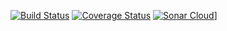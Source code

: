 [![Build Status](https://travis-ci.org/bugwithbutts/task1.svg?branch=main)](https://travis-ci.org/github/bugwithbutts/task1)
[![Coverage Status](https://coveralls.io/repos/github/bugwithbutts/task1/badge.svg?branch=main)](https://coveralls.io/github/bugwithbutts/task1?branch=main)
[![Sonar Cloud](https://sonarcloud.io/api/project_badges/measure?project=bugwithbutts_task1&metric=alert_status)](https://sonarcloud.io/dashboard?id=bugwithbutts_task1)]
